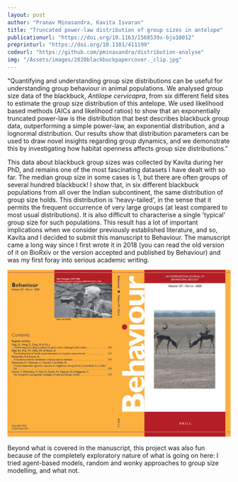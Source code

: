 ```yaml
---
layout: post
author: "Pranav Minasandra, Kavita Isvaran"
title: "Truncated power-law distribution of group sizes in antelope"
publicationurl: "https://doi.org/10.1163/1568539x-bja10012"
preprinturl: "https://doi.org/10.1101/411199"
codeurl: "https://github.com/pminasandra/distribution-analyse"
img: "/Assets/images/2020blackbuckpapercover._clip.jpg"
---
```


"Quantifying and understanding group size distributions can be useful for
understanding group behaviour in animal populations. We analysed group size data
of the blackbuck, _Antilope cervicapra_, from six different field sites to
estimate the group size distribution of this antelope. We used likelihood based
methods (AICs and likelihood ratios) to show that an exponentially truncated
power-law is the distribution that best describes blackbuck group data,
outperforming a simple power-law, an exponential distribution, and a lognormal
distribution. Our results show that distribution parameters can be used to draw
novel insights regarding group dynamics, and we demonstrate this by
investigating how habitat openness affects group size distributions."

This data about blackbuck group sizes was collected by Kavita during her PhD,
and remains one of the most fascinating datasets I have dealt with so far. The
median group size in some cases is 1, but there are often groups of several
hundred blackbuck! I show that, in six different blackbuck populations from all
over the Indian subcontinent, the same distribution of group size holds. This
distribution is 'heavy-tailed', in the sense that it permits the frequent
occurrence of very large groups (at least compared to most usual distributions).
It is also difficult to characterise a single 'typical' group size for such
populations.
This result has a lot of important implications when we consider previously established
literature, and so, Kavita and I decided to submit this manuscript to Behaviour.
The manuscript came a long way since I first wrote it in 2018 (you can read the
old version of it on BioRxiv or the version accepted and published by Behaviour)
and was my first foray into serious academic writing.

![Journal Cover](/Assets/images/2020blackbuckpapercover.jpg)

Beyond what is covered in the manuscript, this project was also fun because of
the completely exploratory nature of what is going on here: I tried agent-based
models, random and wonky approaches to group size modelling, and what not.
